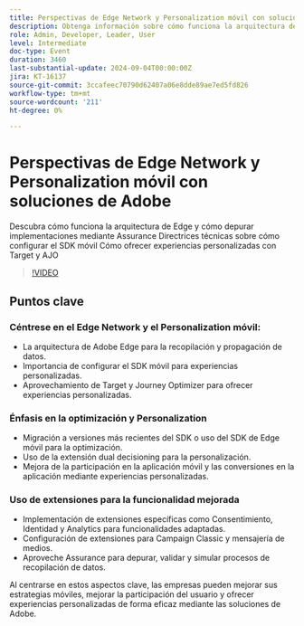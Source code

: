 ```yaml
---
title: Perspectivas de Edge Network y Personalization móvil con soluciones de Adobe
description: Obtenga información sobre cómo funciona la arquitectura de Edge y cómo depurar implementaciones mediante AssuranceGuía técnica sobre cómo configurar el SDK móvilCómo ofrecer experiencias personalizadas con Target y AJO
role: Admin, Developer, Leader, User
level: Intermediate
doc-type: Event
duration: 3460
last-substantial-update: 2024-09-04T00:00:00Z
jira: KT-16137
source-git-commit: 3ccafeec70790d62407a06e8dde89ae7ed5fd826
workflow-type: tm+mt
source-wordcount: '211'
ht-degree: 0%

---
```



# Perspectivas de Edge Network y Personalization móvil con soluciones de Adobe

Descubra cómo funciona la arquitectura de Edge y cómo depurar implementaciones mediante Assurance
Directrices técnicas sobre cómo configurar el SDK móvil
Cómo ofrecer experiencias personalizadas con Target y AJO

>[!VIDEO](https://video.tv.adobe.com/v/3433328/?learn=on)

## Puntos clave

### Céntrese en el Edge Network y el Personalization móvil:

* La arquitectura de Adobe Edge para la recopilación y propagación de datos.
* Importancia de configurar el SDK móvil para experiencias personalizadas.
* Aprovechamiento de Target y Journey Optimizer para ofrecer experiencias personalizadas.

### Énfasis en la optimización y Personalization

* Migración a versiones más recientes del SDK o uso del SDK de Edge móvil para la optimización.
* Uso de la extensión dual decisioning para la personalización.
* Mejora de la participación en la aplicación móvil y las conversiones en la aplicación mediante experiencias personalizadas.

### Uso de extensiones para la funcionalidad mejorada

* Implementación de extensiones específicas como Consentimiento, Identidad y Analytics para funcionalidades adaptadas.
* Configuración de extensiones para Campaign Classic y mensajería de medios.
* Aproveche Assurance para depurar, validar y simular procesos de recopilación de datos.

Al centrarse en estos aspectos clave, las empresas pueden mejorar sus estrategias móviles, mejorar la participación del usuario y ofrecer experiencias personalizadas de forma eficaz mediante las soluciones de Adobe.